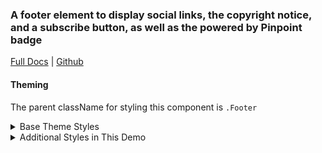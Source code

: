 ### A footer element to display social links, the copyright notice, and a subscribe button, as well as the powered by Pinpoint badge

[Full Docs](react.preview.pinpoint.com/?path=/docs/components-footer) | [Github](https://github.com/pinpt/react/tree/master/src/components/Footer)

#### Theming

The parent className for styling this component is `.Footer`

<details>
	<summary>Base Theme Styles</summary>

```css
.Footer {
	display: flex;
	flex-direction: column;
	padding: 4rem 2rem 0 4rem;
}

.Footer .content {
	display: flex;
	align-items: flex-end;
}

.Footer .powered {
	display: flex;
	padding: 2rem 0;
}

.Footer .right {
	margin-left: auto;
	display: flex;
	flex-direction: column;
	align-items: flex-end;
}

.Footer .Social {
	margin-top: 0.2rem;
}
```

</details>

<details>
	<summary>Additional Styles in This Demo</summary>

```css
.Footer {
	background-color: #1e142c;
	color: #faf9f9;
}

.Footer .Social.Item {
	color: #faf9f9;
}
```

</details>
